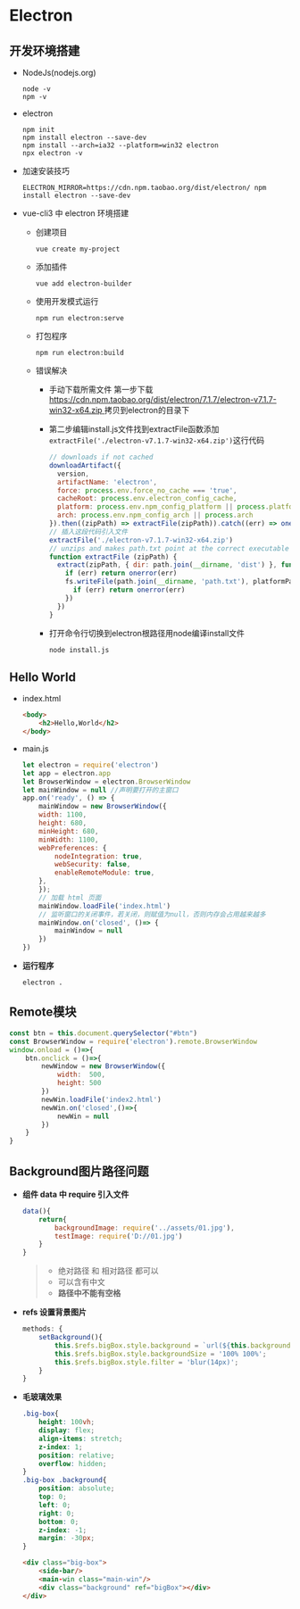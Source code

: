 # Electron

## 开发环境搭建

- NodeJs(nodejs.org)

  ```
  node -v
  npm -v
  ```

- electron

  ```
  npm init
  npm install electron --save-dev
  npm install --arch=ia32 --platform=win32 electron
  npx electron -v
  ```
  
- 加速安装技巧

  ```
  ELECTRON_MIRROR=https://cdn.npm.taobao.org/dist/electron/ npm install electron --save-dev
  ```

- vue-cli3 中 electron 环境搭建

  - 创建项目

    ```
    vue create my-project
    ```

  - 添加插件

    ```
    vue add electron-builder
    ```

  - 使用开发模式运行

    ```
    npm run electron:serve
    ```

  - 打包程序

    ```
    npm run electron:build
    ```
    
  - 错误解决
  
    - 手动下载所需文件
      第一步下载 [https://cdn.npm.taobao.org/dist/electron/7.1.7/electron-v7.1.7-win32-x64.zip ](https://cdn.npm.taobao.org/dist/electron/7.1.7/electron-v7.1.7-win32-x64.zip)拷贝到electron的目录下
  
    - 第二步编辑install.js文件找到extractFile函数添加`extractFile('./electron-v7.1.7-win32-x64.zip')`这行代码
  
      ```js
      // downloads if not cached
      downloadArtifact({
        version,
        artifactName: 'electron',
        force: process.env.force_no_cache === 'true',
        cacheRoot: process.env.electron_config_cache,
        platform: process.env.npm_config_platform || process.platform,
        arch: process.env.npm_config_arch || process.arch
      }).then((zipPath) => extractFile(zipPath)).catch((err) => onerror(err))
      // 插入这段代码引入文件
      extractFile('./electron-v7.1.7-win32-x64.zip')
      // unzips and makes path.txt point at the correct executable
      function extractFile (zipPath) {
        extract(zipPath, { dir: path.join(__dirname, 'dist') }, function (err) {
          if (err) return onerror(err)
          fs.writeFile(path.join(__dirname, 'path.txt'), platformPath, function (err) {
            if (err) return onerror(err)
          })
        })
      }
      
      ```
  
    - 打开命令行切换到electron根路径用node编译install文件
  
      ```
      node install.js
      ```

## Hello World

- index.html

  ```html
  <body>
      <h2>Hello,World</h2>
  </body>
  ```

- main.js

  ```js
  let electron = require('electron')
  let app = electron.app
  let BrowserWindow = electron.BrowserWindow
  let mainWindow = null //声明要打开的主窗口
  app.on('ready', () => {
      mainWindow = new BrowserWindow({
      width: 1100,
      height: 680,
      minHeight: 680,
      minWidth: 1100,
      webPreferences: {
          nodeIntegration: true,
          webSecurity: false,
          enableRemoteModule: true,
      },
      });
      // 加载 html 页面
      mainWindow.loadFile('index.html')
      // 监听窗口的关闭事件，若关闭，则赋值为null，否则内存会占用越来越多
      mainWindow.on('closed', ()=> {
          mainWindow = null
      })
  })
  ```

- **运行程序**

  ```
  electron .
  ```

## Remote模块

```js
const btn = this.document.querySelector("#btn")
const BrowserWindow = require('electron').remote.BrowserWindow
window.onload = ()=>{
	btn.onclick = ()=>{
        newWindow = new BrowserWindow({
            width:  500,
            height: 500
        })
        newWin.loadFile('index2.html')
        newWin.on('closed',()=>{
            newWin = null
        })
    }
}
```

## Background图片路径问题

- **组件 data 中 require 引入文件**

  ```js
  data(){
      return{
          backgroundImage: require('../assets/01.jpg'),
          testImage: require('D://01.jpg')
      }
  }
  ```

  > - 绝对路径 和 相对路径 都可以
  > - 可以含有中文
  > - **路径中不能有空格**

- **refs 设置背景图片**

  ```js
  methods: {
      setBackground(){
          this.$refs.bigBox.style.background = `url(${this.backgroundImage}) no-repeat`;
          this.$refs.bigBox.style.backgroundSize = '100% 100%';
          this.$refs.bigBox.style.filter = 'blur(14px)';
      }
  }
  ```

- **毛玻璃效果**

  ```css
  .big-box{
      height: 100vh;
      display: flex;
      align-items: stretch;
      z-index: 1;
      position: relative;
      overflow: hidden;
  }
  .big-box .background{
      position: absolute;
      top: 0;
      left: 0;
      right: 0;
      bottom: 0;
      z-index: -1;
      margin: -30px;
  }
  ```

  ```html
  <div class="big-box">
      <side-bar/>
      <main-win class="main-win"/>
      <div class="background" ref="bigBox"></div>
  </div>
  ```

  

